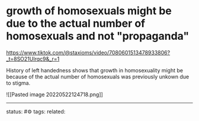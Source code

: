 # growth of homosexuals might be due to the actual number of homosexuals and not "propaganda"
https://www.tiktok.com/@staxioms/video/7080601513478933806?_t=8SO21UIrqc9&_r=1

History of left handedness shows that growth in homosexuality might be because of the actual number of homosexuals was previously unkown due to stigma.

![[Pasted image 20220522124718.png]]


---
status: #⚙️ 
tags: 
related: 